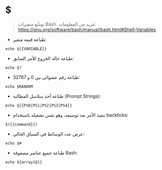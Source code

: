 # $

> توسِّع متغيرات Bash.
> مزيد من المعلومات: <https://gnu.org/software/bash/manual/bash.html#Shell-Variables>.

- طباعة قيمة متغير:

`echo ${{VARIABLE}}`

- طباعة حالة الخروج للأمر السابق:

`echo $?`

- طباعة رقم عشوائي بين 0 و 32767:

`echo $RANDOM`

- طباعة أحد سلاسل المطالبة (Prompt Strings):

`echo ${{PS0|PS1|PS2|PS3|PS4}}`

- تنفيذ الأمر بعد توسيعه، وهو نفس تشغيله باستخدام backticks:

`$({{command}})`

- عرض عدد الوسائط في السياق الحالي:

`echo $#`

- طباعة جميع عناصر مصفوفة Bash:

`echo ${array[@]}`
